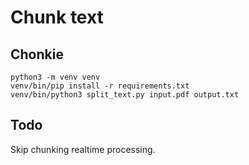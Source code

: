 # Chunk text

## Chonkie

```
python3 -m venv venv
venv/bin/pip install -r requirements.txt
venv/bin/python3 split_text.py input.pdf output.txt
```

## Todo

Skip chunking realtime processing.